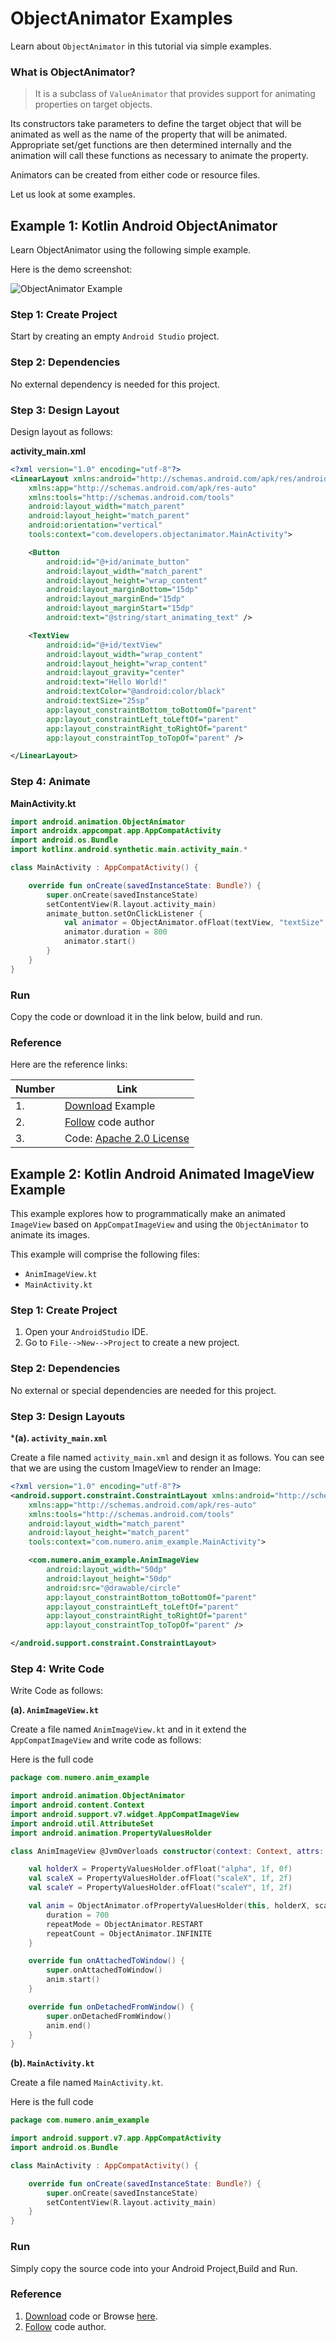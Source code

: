 # ObjectAnimator Examples


Learn about `ObjectAnimator` in this tutorial via simple examples.



### What is ObjectAnimator?

> It is a subclass of `ValueAnimator` that provides support for animating properties on target objects.

Its constructors take parameters to define the target object that will be animated as well as the name of the property that will be animated. Appropriate set/get functions are then determined internally and the animation will call these functions as necessary to animate the property.

Animators can be created from either code or resource files.

Let us look at some examples.

## Example 1: Kotlin Android ObjectAnimator

Learn ObjectAnimator using the following simple example.

Here is the demo screenshot:

![ObjectAnimator Example](https://camposha.info/android-examples/wp-content/uploads/sites/9/2022/01/object.gif)

### Step 1: Create Project

Start by creating an empty `Android Studio` project.

### Step 2: Dependencies

No external dependency is needed for this project.

### Step 3: Design Layout

Design layout as follows:

**activity_main.xml**

```xml
<?xml version="1.0" encoding="utf-8"?>
<LinearLayout xmlns:android="http://schemas.android.com/apk/res/android"
    xmlns:app="http://schemas.android.com/apk/res-auto"
    xmlns:tools="http://schemas.android.com/tools"
    android:layout_width="match_parent"
    android:layout_height="match_parent"
    android:orientation="vertical"
    tools:context="com.developers.objectanimator.MainActivity">

    <Button
        android:id="@+id/animate_button"
        android:layout_width="match_parent"
        android:layout_height="wrap_content"
        android:layout_marginBottom="15dp"
        android:layout_marginEnd="15dp"
        android:layout_marginStart="15dp"
        android:text="@string/start_animating_text" />

    <TextView
        android:id="@+id/textView"
        android:layout_width="wrap_content"
        android:layout_height="wrap_content"
        android:layout_gravity="center"
        android:text="Hello World!"
        android:textColor="@android:color/black"
        android:textSize="25sp"
        app:layout_constraintBottom_toBottomOf="parent"
        app:layout_constraintLeft_toLeftOf="parent"
        app:layout_constraintRight_toRightOf="parent"
        app:layout_constraintTop_toTopOf="parent" />

</LinearLayout>
```

### Step 4: Animate

**MainActivity.kt**

```kotlin
import android.animation.ObjectAnimator
import androidx.appcompat.app.AppCompatActivity
import android.os.Bundle
import kotlinx.android.synthetic.main.activity_main.*

class MainActivity : AppCompatActivity() {

    override fun onCreate(savedInstanceState: Bundle?) {
        super.onCreate(savedInstanceState)
        setContentView(R.layout.activity_main)
        animate_button.setOnClickListener {
            val animator = ObjectAnimator.ofFloat(textView, "textSize", 12f)
            animator.duration = 800
            animator.start()
        }
    }
}
```

### Run

Copy the code or download it in the link below, build and run.

### Reference

Here are the reference links:

| Number | Link |
| --- | --- |
| 1. | [Download](https://downgit.github.io/#/home?url=https://github.com/amanjeetsingh150/kotlin-android-examples/tree/master/ObjectAnimator) Example |
| 2. | [Follow](https://github.com/amanjeetsingh150/) code author |
| 3. | Code: [Apache 2.0 License](http://www.apache.org/licenses/LICENSE-2.0.txt) |

## Example 2: Kotlin Android Animated ImageView Example

This example explores how to programmatically make an animated `ImageView` based on `AppCompatImageView` and using the `ObjectAnimator` to animate its images.

This example will comprise the following files:

- `AnimImageView.kt`
- `MainActivity.kt`

### Step 1: Create Project

1. Open your `AndroidStudio` IDE.
2. Go to `File-->New-->Project` to create a new project.

### Step 2: Dependencies

No external or special dependencies are needed for this project.

### Step 3: Design Layouts

\***(a). `activity_main.xml`**

Create a file named `activity_main.xml` and design it as follows. You can see that we are using the custom ImageView to render an Image:

```xml
<?xml version="1.0" encoding="utf-8"?>
<android.support.constraint.ConstraintLayout xmlns:android="http://schemas.android.com/apk/res/android"
    xmlns:app="http://schemas.android.com/apk/res-auto"
    xmlns:tools="http://schemas.android.com/tools"
    android:layout_width="match_parent"
    android:layout_height="match_parent"
    tools:context="com.numero.anim_example.MainActivity">

    <com.numero.anim_example.AnimImageView
        android:layout_width="50dp"
        android:layout_height="50dp"
        android:src="@drawable/circle"
        app:layout_constraintBottom_toBottomOf="parent"
        app:layout_constraintLeft_toLeftOf="parent"
        app:layout_constraintRight_toRightOf="parent"
        app:layout_constraintTop_toTopOf="parent" />

</android.support.constraint.ConstraintLayout>
```

### Step 4: Write Code

Write Code as follows:

**(a). `AnimImageView.kt`**

Create a file named `AnimImageView.kt` and in it extend the `AppCompatImageView` and write code as follows:

Here is the full code

```kotlin
package com.numero.anim_example

import android.animation.ObjectAnimator
import android.content.Context
import android.support.v7.widget.AppCompatImageView
import android.util.AttributeSet
import android.animation.PropertyValuesHolder

class AnimImageView @JvmOverloads constructor(context: Context, attrs: AttributeSet? = null, defStyleAttr: Int = 0) : AppCompatImageView(context, attrs, defStyleAttr) {

    val holderX = PropertyValuesHolder.ofFloat("alpha", 1f, 0f)
    val scaleX = PropertyValuesHolder.ofFloat("scaleX", 1f, 2f)
    val scaleY = PropertyValuesHolder.ofFloat("scaleY", 1f, 2f)

    val anim = ObjectAnimator.ofPropertyValuesHolder(this, holderX, scaleX, scaleY).apply {
        duration = 700
        repeatMode = ObjectAnimator.RESTART
        repeatCount = ObjectAnimator.INFINITE
    }

    override fun onAttachedToWindow() {
        super.onAttachedToWindow()
        anim.start()
    }

    override fun onDetachedFromWindow() {
        super.onDetachedFromWindow()
        anim.end()
    }
}
```

**(b). `MainActivity.kt`**

Create a file named `MainActivity.kt`.

Here is the full code

```kotlin
package com.numero.anim_example

import android.support.v7.app.AppCompatActivity
import android.os.Bundle

class MainActivity : AppCompatActivity() {

    override fun onCreate(savedInstanceState: Bundle?) {
        super.onCreate(savedInstanceState)
        setContentView(R.layout.activity_main)
    }
}
```

### Run

Simply copy the source code into your Android Project,Build and Run.

### Reference

1. [Download](https://github.com/NUmeroAndDev/AnimExample-android-master/archive/refs/heads/master.zip) code or Browse [here](https://github.com/NUmeroAndDev/AnimExample-android).
2. [Follow](https://github.com/NUmeroAndDev/) code author.
